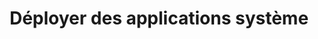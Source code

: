 ---
title: Déployer des applications système
linkTitle: Déployer des applications système
menu: {main: {weight: 20}}
weight: 20
---